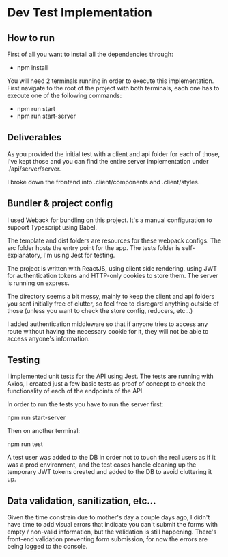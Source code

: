 # Dev Test Implementation

## How to run
First of all you want to install all the dependencies through:

- npm install

You will need 2 terminals running in order to execute this implementation. First navigate to the root of the project with both terminals, each one has to execute one of the following commands:

- npm run start
- npm run start-server

## Deliverables
As you provided the initial test with a client and api folder for each of those, I've kept those and you can find the entire server implementation under ./api/server/server.

I broke down the frontend into .client/components and .client/styles.

## Bundler & project config
I used Weback for bundling on this project. It's a manual configuration to support Typescript using Babel.

The template and dist folders are resources for these webpack configs. The src folder hosts the entry point for the app. The tests folder is self-explanatory, I'm using Jest for testing. 

The project is written with ReactJS, using client side rendering, using JWT for authentication tokens and HTTP-only cookies to store them. 
The server is running on express.

The directory seems a bit messy, mainly to keep the client and api folders you sent initially free of clutter, so feel free to disregard anything outside of those (unless you want to check the store config, reducers, etc...)

I added authentication middleware so that if anyone tries to access any route without having the necessary cookie for it, they will not be able to access anyone's information. 

## Testing
I implemented unit tests for the API using Jest. 
The tests are running with Axios, I created just a few basic tests as proof of concept to check the functionality of each of the endpoints of the API.

In order to run the tests you have to run the server first:

npm run start-server

Then on another terminal:

npm run test

A test user was added to the DB in order not to touch the real users as if it was a prod environment, and the test cases handle cleaning up the temporary JWT tokens created and added to the DB to avoid cluttering it up. 

## Data validation, sanitization, etc...
Given the time constrain due to mother's day a couple days ago, I didn't have time to add visual errors that indicate you can't submit the forms with empty / non-valid information, but the validation is still happening. There's front-end validation preventing form submission, for now the errors are being logged to the console. 